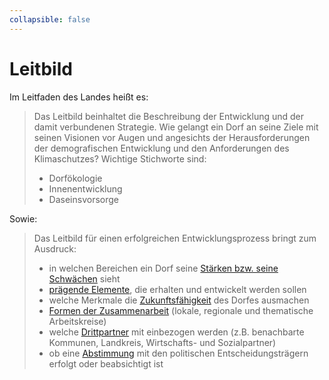 ```yaml
---
collapsible: false
---
```


# Leitbild

Im Leitfaden des Landes heißt es:

> Das Leitbild beinhaltet die Beschreibung der Entwicklung und der damit
> verbundenen Strategie. Wie gelangt ein Dorf an seine Ziele mit seinen Visionen
> vor Augen und angesichts der Herausforderungen der demografischen Entwicklung
> und den Anforderungen des Klimaschutzes? Wichtige Stichworte sind:
>
> - Dorfökologie
> - Innenentwicklung
> - Daseinsvorsorge

Sowie:

> Das Leitbild für einen erfolgreichen Entwicklungsprozess bringt zum Ausdruck:
>
> - in welchen Bereichen ein Dorf seine
>   [Stärken bzw. seine Schwächen](./staerken-schwaechen.md) sieht
> - [prägende Elemente](./praegende-elemente.md), die erhalten und entwickelt
>   werden sollen
> - welche Merkmale die [Zukunftsfähigkeit](./zukunftsfähigkeit.md) des Dorfes
>   ausmachen
> - [Formen der Zusammenarbeit](./zusammenarbeit.md) (lokale, regionale und
>   thematische Arbeitskreise)
> - welche [Drittpartner](./drittpartner.md) mit einbezogen werden (z.B.
>   benachbarte Kommunen, Landkreis, Wirtschafts- und Sozialpartner)
> - ob eine [Abstimmung](./abstimmung.md) mit den politischen
>   Entscheidungsträgern erfolgt oder beabsichtigt ist
